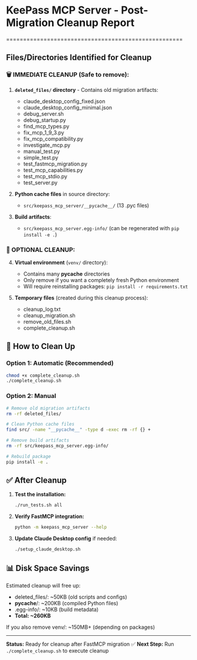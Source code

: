 # KeePass MCP Server - Post-Migration Cleanup Report
====================================================

## Files/Directories Identified for Cleanup

### 🗑️ IMMEDIATE CLEANUP (Safe to remove):

1. **`deleted_files/` directory** - Contains old migration artifacts:
   - claude_desktop_config_fixed.json
   - claude_desktop_config_minimal.json  
   - debug_server.sh
   - debug_startup.py
   - find_mcp_types.py
   - fix_mcp_1_9_3.py
   - fix_mcp_compatibility.py
   - investigate_mcp.py
   - manual_test.py
   - simple_test.py
   - test_fastmcp_migration.py
   - test_mcp_capabilities.py
   - test_mcp_stdio.py
   - test_server.py

2. **Python cache files** in source directory:
   - `src/keepass_mcp_server/__pycache__/` (13 .pyc files)

3. **Build artifacts**:
   - `src/keepass_mcp_server.egg-info/` (can be regenerated with `pip install -e .`)

### 🤔 OPTIONAL CLEANUP:

4. **Virtual environment** (`venv/` directory):
   - Contains many __pycache__ directories
   - Only remove if you want a completely fresh Python environment
   - Will require reinstalling packages: `pip install -r requirements.txt`

5. **Temporary files** (created during this cleanup process):
   - cleanup_log.txt
   - cleanup_migration.sh
   - remove_old_files.sh
   - complete_cleanup.sh

## 🚀 How to Clean Up

### Option 1: Automatic (Recommended)
```bash
chmod +x complete_cleanup.sh
./complete_cleanup.sh
```

### Option 2: Manual
```bash
# Remove old migration artifacts
rm -rf deleted_files/

# Clean Python cache files  
find src/ -name "__pycache__" -type d -exec rm -rf {} +

# Remove build artifacts
rm -rf src/keepass_mcp_server.egg-info/

# Rebuild package
pip install -e .
```

## ✅ After Cleanup

1. **Test the installation:**
   ```bash
   ./run_tests.sh all
   ```

2. **Verify FastMCP integration:**
   ```bash
   python -m keepass_mcp_server --help
   ```

3. **Update Claude Desktop config** if needed:
   ```bash
   ./setup_claude_desktop.sh
   ```

## 📊 Disk Space Savings

Estimated cleanup will free up:
- deleted_files/: ~50KB (old scripts and configs)
- __pycache__/: ~200KB (compiled Python files)  
- .egg-info/: ~10KB (build metadata)
- **Total: ~260KB**

If you also remove venv/: ~150MB+ (depending on packages)

---
**Status:** Ready for cleanup after FastMCP migration ✅
**Next Step:** Run `./complete_cleanup.sh` to execute cleanup
